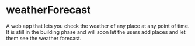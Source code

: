 # weatherForecast #
A web app that lets you check the weather of any place at any point of time.
It is still in the building phase and will soon let the users add places and let them see the weather forecast.
